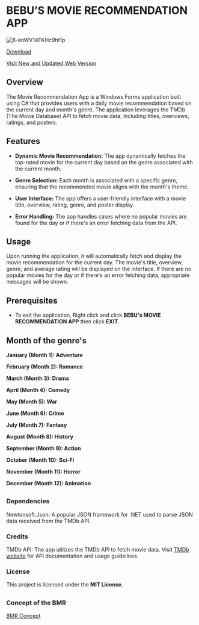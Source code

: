# BEBU’S MOVIE RECOMMENDATION APP
![8-anWV14FKHc9ht1p](https://github.com/JshMaxer/BMR/assets/78284063/b4a068a0-dd49-4a12-a717-903ecdc88b23)

[Download](https://github.com/JshMaxer/BMR/blob/master/BMR%20Setup%20File.exe)

[Visit New  and Updated Web Version](https://github.com/JshMaxer/BEBU_MOVIES_RECOMMENDATION)

## Overview

The Movie Recommendation App is a Windows Forms application built using C# that provides users with a daily movie recommendation based on the current day and month's genre. The application leverages the TMDb (The Movie Database) API to fetch movie data, including titles, overviews, ratings, and posters.

## Features

- **Dynamic Movie Recommendation:** The app dynamically fetches the top-rated movie for the current day based on the genre associated with the current month.

- **Genre Selection:** Each month is associated with a specific genre, ensuring that the recommended movie aligns with the month's theme.

- **User Interface:** The app offers a user-friendly interface with a movie title, overview, rating, genre, and poster display.

- **Error Handling:** The app handles cases where no popular movies are found for the day or if there's an error fetching data from the API.

## Usage
Upon running the application, it will automatically fetch and display the movie recommendation for the current day. The movie's title, overview, genre, and average rating will be displayed on the interface. If there are no popular movies for the day or if there's an error fetching data, appropriate messages will be shown.

## Prerequisites
- To exit the application, Right click and click **BEBU's MOVIE RECOMMENDATION APP** then click **EXIT**.

## Month of the genre's

**January (Month 1): Adventure**

**February (Month 2): Romance**

**March (Month 3): Drama**

**April (Month 4): Comedy**

**May (Month 5): War**

**June (Month 6): Crime**

**July (Month 7): Fantasy**

**August (Month 8): History**

**September (Month 9): Action**

**October (Month 10): Sci-Fi**

**November (Month 11): Horror**

**December (Month 12): Animation**

##
### Dependencies
Newtonsoft.Json: A popular JSON framework for .NET used to parse JSON data received from the TMDb API.

### Credits
TMDb API: The app utilizes the TMDb API to fetch movie data. Visit [TMDb website](https://www.themoviedb.org/documentation/api) for API documentation and usage guidelines.

### License
This project is licensed under the **MIT License**.
##

### Concept of the BMR
[BMR Concept](https://github.com/JshMaxer/BMR/files/12903063/BMR.Concept.pdf)


